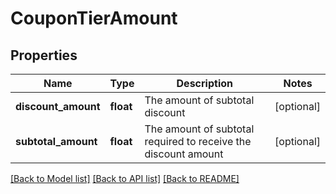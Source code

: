 # CouponTierAmount

## Properties
Name | Type | Description | Notes
------------ | ------------- | ------------- | -------------
**discount_amount** | **float** | The amount of subtotal discount | [optional] 
**subtotal_amount** | **float** | The amount of subtotal required to receive the discount amount | [optional] 

[[Back to Model list]](../README.md#documentation-for-models) [[Back to API list]](../README.md#documentation-for-api-endpoints) [[Back to README]](../README.md)


